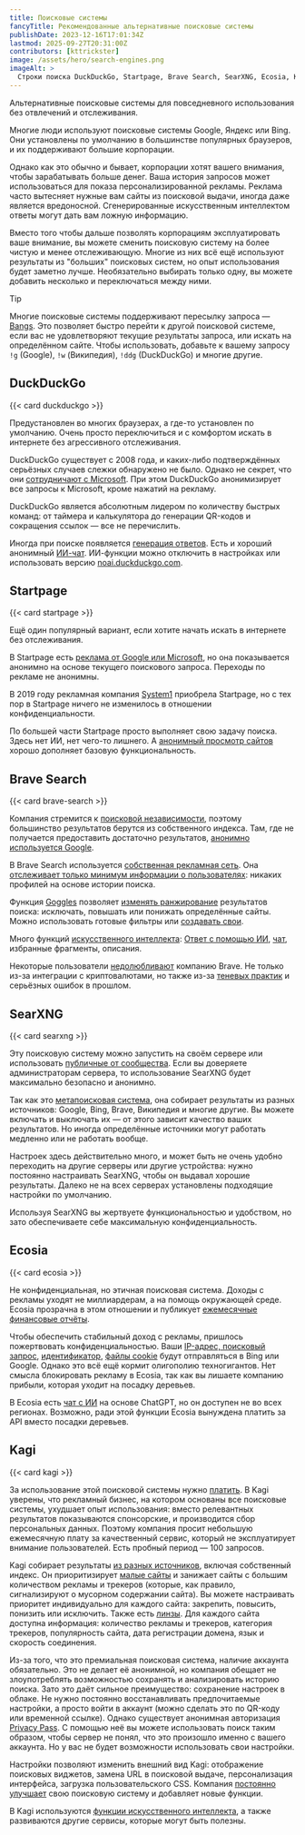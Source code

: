 ```yaml
---
title: Поисковые системы
fancyTitle: Рекомендованные альтернативные поисковые системы
publishDate: 2023-12-16T17:01:34Z
lastmod: 2025-09-27T20:31:00Z
contributors: [kttrickster]
image: /assets/hero/search-engines.png
imageAlt: >
  Строки поиска DuckDuckGo, Startpage, Brave Search, SearXNG, Ecosia, Kagi
---
```


Альтернативные поисковые системы для повседневного использования без
отвлечений и отслеживания.

<!--more-->

Многие люди используют поисковые системы Google, Яндекс или Bing. Они
установлены по умолчанию в большинстве популярных браузеров, и их поддерживают
большие корпорации.

Однако как это обычно и бывает, корпорации хотят вашего внимания, чтобы
зарабатывать больше денег. Ваша история запросов может использоваться для
показа персонализированной рекламы. Реклама часто вытесняет нужные вам сайты из
поисковой выдачи, иногда даже является вредоносной. Сгенерированные
искусственным интеллектом ответы могут дать вам ложную информацию.

Вместо того чтобы дальше позволять корпорациям эксплуатировать ваше внимание,
вы можете сменить поисковую систему на более чистую и менее отслеживающую.
Многие из них всё ещё используют результаты из "больших" поисковых систем, но
опыт использования будет заметно лучше. Необязательно выбирать только одну, вы
можете добавить несколько и переключаться между ними.

> [!tip]
> Многие поисковые системы поддерживают пересылку запроса — [Bangs]. Это
позволяет быстро перейти к другой поисковой системе, если вас не удовлетворяют
текущие результаты запроса, или искать на определённом сайте. Чтобы
использовать, добавьте к вашему запросу `!g` (Google), `!w` (Википедия),
`!ddg` (DuckDuckGo) и многие другие.

[Bangs]: https://duckduckgo.com/bangs

## DuckDuckGo

{{< card duckduckgo >}}

Предустановлен во многих браузерах, а где-то установлен по умолчанию.
Очень просто переключиться и с комфортом искать в интернете без агрессивного
отслеживания.

DuckDuckGo существует с 2008 года, и каких-либо подтверждённых серьёзных случаев
слежки обнаружено не было. Однако не секрет, что они [сотрудничают с Microsoft].
При этом DuckDuckGo анонимизирует все запросы к Microsoft, кроме нажатий на
рекламу.

[сотрудничают с Microsoft]: https://duckduckgo.com/duckduckgo-help-pages/company/ads-by-microsoft-on-duckduckgo-private-search

DuckDuckGo является абсолютным лидером по количеству быстрых команд: от таймера
и калькулятора до генерации QR-кодов и сокращения ссылок — все не перечислить.

Иногда при поиске появляется [генерация ответов]. Есть и хороший анонимный
[ИИ-чат](https://duck.ai). ИИ-функции можно отключить в настройках или
использовать версию [noai.duckduckgo.com](https://noai.duckduckgo.com).

[генерация ответов]: https://duckduckgo.com/duckduckgo-help-pages/results/ai-assisted-answers

## Startpage

{{< card startpage >}}

Ещё один популярный вариант, если хотите начать искать в интернете без
отслеживания.

В Startpage есть [реклама от Google или Microsoft], но она показывается анонимно
на основе текущего поискового запроса. Переходы по рекламе не анонимны.

[реклама от Google или Microsoft]: https://support.startpage.com/hc/en-us/articles/5076181310612-Can-I-advertise-on-Startpage

В 2019 году рекламная компания [System1] приобрела Startpage, но с тех пор
в Startpage ничего не изменилось в отношении конфиденциальности.

[System1]: https://en.wikipedia.org/wiki/System1

По большей части Startpage просто выполняет свою задачу поиска. Здесь нет ИИ,
нет чего-то лишнего. А [анонимный просмотр сайтов] хорошо дополняет базовую
функциональность.

[Анонимный просмотр сайтов]: https://www.startpage.com/en/anonymous-view

## Brave Search

{{< card brave-search >}}

Компания стремится к [поисковой независимости], поэтому большинство результатов
берутся из собственного индекса. Там, где не получается предоставить достаточно
результатов, [анонимно используется Google].

[поисковой независимости]: https://brave.com/blog/search-independence
[анонимно используется Google]: https://search.brave.com/help/google-fallback

В Brave Search используется
[собственная рекламная сеть](https://search.brave.com/help/ads). Она
[отслеживает только минимум информации о пользователях]: никаких профилей на
основе истории поиска.

[отслеживает только минимум информации о пользователях]: https://search.brave.com/help/conversion-reporting

Функция [Goggles] позволяет [изменять ранжирование](https://brave.com/blog/search-rerank)
результатов поиска: исключать, повышать или понижать определённые сайты. Можно
использовать готовые фильтры или [создавать свои](https://github.com/brave/goggles-quickstart).

[Goggles]: https://search.brave.com/help/goggles

Много функций [искусственного интеллекта](https://search.brave.com/help/ai):
[Ответ с помощью ИИ](https://brave.com/blog/answer-with-ai),
[чат](https://brave.com/blog/brave-search-chat-mode), избранные фрагменты,
описания.

Некоторые пользователи
[недолюбливают](https://www.xda-developers.com/brave-most-overrated-browser-dont-recommend)
компанию Brave. Не только из-за интеграции с криптовалютами, но также из-за
[теневых практик](https://thelibre.news/no-really-dont-use-brave/#2016-%E2%80%94-brave-browser-promises-to-replace-webpage-ads)
и серьёзных ошибок в прошлом.

## SearXNG

{{< card searxng >}}

Эту поисковую систему можно запустить на своём сервере или использовать
[публичные от сообщества](https://searx.space). Если вы доверяете
администраторам сервера, то использование SearXNG будет максимально безопасно
и анонимно.

Так как это [метапоисковая система], она собирает результаты из разных
источников: Google, Bing, Brave, Википедия и многие другие. Вы можете
включать и выключать их — от этого зависит качество ваших результатов. Но иногда
определённые источники могут работать медленно или не работать вообще.

[Метапоисковая система]: https://ru.wikipedia.org/wiki/Метапоисковая_система

Настроек здесь действительно много, и может быть не очень удобно переходить
на другие серверы или другие устройства: нужно постоянно настраивать SearXNG,
чтобы он выдавал хорошие результаты. Далеко не на всех серверах установлены
подходящие настройки по умолчанию.

Используя SearXNG вы жертвуете функциональностью и удобством, но зато
обеспечиваете себе максимальную конфиденциальность.

## Ecosia

{{< card ecosia >}}

Не конфиденциальная, но этичная поисковая система. Доходы с рекламы уходят не
миллиардерам, а на помощь окружающей среде. Ecosia прозрачна в этом отношении и
публикует [ежемесячные финансовые отчёты].

[ежемесячные финансовые отчёты]: https://ecosia.co/finreportsen

Чтобы обеспечить стабильный доход с рекламы, пришлось пожертвовать
конфиденциальностью. Ваши
[IP-адрес, поисковый запрос](https://support.ecosia.org/article/377-ip-addresses),
[идентификатор](https://support.ecosia.org/article/349-ecosia-settings#Personalized-search-results-E4a0n),
[файлы cookie](https://www.ecosia.org/privacy) будут отправляться в Bing или
Google. Однако это всё ещё кормит олигополию техногигантов. Нет смысла
блокировать рекламу в Ecosia, так как вы лишаете компанию прибыли, которая
уходит на посадку деревьев.

В Ecosia есть [чат с ИИ](https://www.ecosia.org/chat) на основе ChatGPT, но он
доступен не во всех регионах. Возможно, ради этой функции Ecosia вынуждена
платить за API вместо посадки деревьев.

## Kagi

{{< card kagi >}}

За использование этой поисковой системы нужно [платить]. В Kagi уверены, что
рекламный бизнес, на котором основаны все поисковые системы, ухудшает опыт
использования: вместо релевантных результатов показываются спонсорские, и
производится сбор персональных данных. Поэтому компания просит небольшую
ежемесячную плату за качественный сервис, который не эксплуатирует внимание
пользователей. Есть пробный период — 100 запросов.

[платить]: https://help.kagi.com/kagi/why-kagi/why-pay-for-search.html

Kagi собирает результаты [из разных источников], включая собственный индекс.
Он приоритизирует [малые сайты] и занижает сайты с большим количеством рекламы
и трекеров (которые, как правило, сигнализируют о мусорном содержании сайта).
Вы можете настраивать приоритет индивидуально для каждого сайта: закрепить,
повысить, понизить или исключить. Также есть [линзы]. Для каждого сайта
доступна информация: количество рекламы и трекеров, категория трекеров,
популярность сайта, дата регистрации домена, язык и скорость соединения.

[из разных источников]: https://help.kagi.com/kagi/search-details/search-sources.html
[малые сайты]: https://blog.kagi.com/small-web
[линзы]: https://help.kagi.com/kagi/settings/lenses.html

Из-за того, что это премиальная поисковая система, наличие аккаунта обязательно.
Это не делает её анонимной, но компания обещает не злоупотреблять возможностью
сохранять и анализировать историю поиска. Зато это даёт сильное преимущество:
сохранение настроек в облаке. Не нужно постоянно восстанавливать предпочитаемые
настройки, а просто войти в аккаунт (можно сделать это по QR-коду или временной
ссылке). Однако существует анонимная авторизация [Privacy Pass]. С помощью неё
вы можете использовать поиск таким образом, чтобы сервер не понял, что это
произошло именно с вашего аккаунта. Но у вас не будет возможности использовать
свои настройки.

[Privacy Pass]: https://help.kagi.com/kagi/privacy/privacy-pass.html

Настройки позволяют изменить внешний вид Kagi: отображение поисковых виджетов,
замена URL в поисковой выдаче, персонализация интерфейса, загрузка
пользовательского CSS. Компания [постоянно улучшает](https://kagi.com/changelog)
свою поисковую систему и добавляет новые функции.

В Kagi используются
[функции искусственного интеллекта](https://help.kagi.com/kagi/ai/kagi-ai.html),
а также развиваются другие сервисы, которые могут быть полезны.
